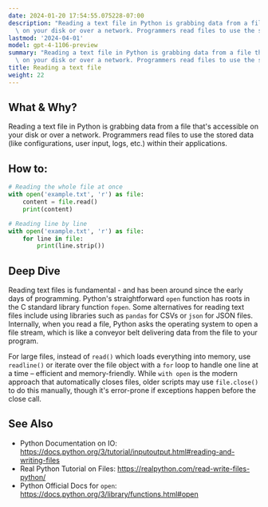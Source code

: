 ```yaml
---
date: 2024-01-20 17:54:55.075228-07:00
description: "Reading a text file in Python is grabbing data from a file that's accessible\
  \ on your disk or over a network. Programmers read files to use the stored data\u2026"
lastmod: '2024-04-01'
model: gpt-4-1106-preview
summary: "Reading a text file in Python is grabbing data from a file that's accessible\
  \ on your disk or over a network. Programmers read files to use the stored data\u2026"
title: Reading a text file
weight: 22
---
```


## What & Why?
Reading a text file in Python is grabbing data from a file that's accessible on your disk or over a network. Programmers read files to use the stored data (like configurations, user input, logs, etc.) within their applications.

## How to:
```python
# Reading the whole file at once
with open('example.txt', 'r') as file:
    content = file.read()
    print(content)

# Reading line by line
with open('example.txt', 'r') as file:
    for line in file:
        print(line.strip())
```

## Deep Dive
Reading text files is fundamental - and has been around since the early days of programming. Python's straightforward `open` function has roots in the C standard library function `fopen`. Some alternatives for reading text files include using libraries such as `pandas` for CSVs or `json` for JSON files. Internally, when you read a file, Python asks the operating system to open a file stream, which is like a conveyor belt delivering data from the file to your program.

For large files, instead of `read()` which loads everything into memory, use `readline()` or iterate over the file object with a `for` loop to handle one line at a time – efficient and memory-friendly. While `with open` is the modern approach that automatically closes files, older scripts may use `file.close()` to do this manually, though it's error-prone if exceptions happen before the close call.

## See Also
- Python Documentation on IO: https://docs.python.org/3/tutorial/inputoutput.html#reading-and-writing-files
- Real Python Tutorial on Files: https://realpython.com/read-write-files-python/
- Python Official Docs for `open`: https://docs.python.org/3/library/functions.html#open
